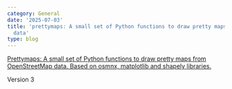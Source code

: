 ```yaml
---
category: General
date: '2025-07-03'
title: 'prettymaps: A small set of Python functions to draw pretty maps from OpenStreetMap
  data'
type: blog
---
```


[Prettymaps: A small set of Python functions to draw pretty maps from OpenStreetMap data. Based on osmnx, matplotlib and shapely libraries.](https://github.com/marceloprates/prettymaps)

Version 3
